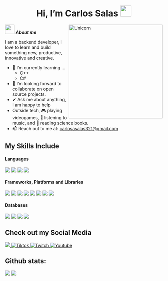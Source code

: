 <h1 align="center"><b>Hi, I’m Carlos Salas </b><img src="https://media.giphy.com/media/hvRJCLFzcasrR4ia7z/giphy.gif" width="35"></h1>
<!--  -->
<img align="right" width=300px alt="Unicorn" src="https://c.tenor.com/GN73MKBawZYAAAAi/busy-cute.gif" />

<img src="https://media.giphy.com/media/ObNTw8Uzwy6KQ/giphy.gif" width="30px">&nbsp;***About me***

I am a backend developer, I love to learn and build something new, productive, innovative and creative.
- 🌱 I’m currently learning ...
  - C++
  - C#
- 👯 I’m looking forward to collaborate on open source projects.
- ✔ Ask me about anything, I am happy to help<br>
- Outside tech, 🎮 playing videogames, 🎵 listening to music, and 📖 reading science books.
- 📫 Reach out to me at: <a href="carlosasalas321@gmail.com">carlosasalas321@gmail.com</a>

## My Skills Include

<h4> Languages </h4>
<span> 
   <img src="https://img.shields.io/badge/java-%23ED8B00.svg?style=for-the-badge&logo=openjdk&logoColor=white">
   <img src="https://img.shields.io/badge/c++-%2300599C.svg?style=for-the-badge&logo=c%2B%2B&logoColor=white">
   <img src="https://img.shields.io/badge/python-3670A0?style=for-the-badge&logo=python&logoColor=ffdd54">
   <img src="https://img.shields.io/badge/c%23-%23239120.svg?style=for-the-badge&logo=csharp&logoColor=white">
</span>
<h4>Frameworks, Platforms and Libraries</h4>
    <span> 
      <img src="https://img.shields.io/badge/Apache%20Kafka-000?style=for-the-badge&logo=apachekafka">
      <img src="https://img.shields.io/badge/Insomnia-black?style=for-the-badge&logo=insomnia&logoColor=5849BE">
      <img src="https://img.shields.io/badge/JWT-black?style=for-the-badge&logo=JSON%20web%20tokens">
      <img src="https://img.shields.io/badge/Socket.io-black?style=for-the-badge&logo=socket.io&badgeColor=010101">
      <img src="https://img.shields.io/badge/spring-%236DB33F.svg?style=for-the-badge&logo=spring&logoColor=white">
      <img src="https://img.shields.io/badge/AWS-%23FF9900.svg?style=for-the-badge&logo=amazon-aws&logoColor=white">
      <img src="https://img.shields.io/badge/docker-%230db7ed.svg?style=for-the-badge&logo=docker&logoColor=white">
      <img src=" https://img.shields.io/badge/git-%23F05033.svg?style=for-the-badge&logo=git&logoColor=white">
    </span>

<h4> Databases </h4>
<span> 
   <img src="https://img.shields.io/badge/MongoDB-%234ea94b.svg?style=for-the-badge&logo=mongodb&logoColor=white">
   <img src="https://img.shields.io/badge/mysql-4479A1.svg?style=for-the-badge&logo=mysql&logoColor=white">
   <img src="https://img.shields.io/badge/postgres-%23316192.svg?style=for-the-badge&logo=postgresql&logoColor=white">
   <img src="https://img.shields.io/badge/redis-%23DD0031.svg?style=for-the-badge&logo=redis&logoColor=white">
</span>


## Check out my Social Media

<a href= "https://www.instagram.com/valenwerle/?hl=es">
    <img src="https://img.shields.io/badge/Instagram-%23E4405F.svg?style=for-the-badge&logo=Instagram&logoColor=white">
</a>
<a href="https://www.tiktok.com/@vapixel_" >
  <img src="https://img.shields.io/badge/TikTok-%23000000.svg?style=for-the-badge&logo=TikTok&logoColor=white" alt="Tiktok">
</a>
<a href="https://www.twitch.tv/valenwerle" >
  <img src="https://img.shields.io/badge/Twitch-9347FF?style=for-the-badge&logo=twitch&logoColor=white" alt="Twitch">
</a>
<a href="https://www.youtube.com/@ValenWerle">
  <img src="https://img.shields.io/badge/YouTube-%23FF0000.svg?style=for-the-badge&logo=YouTube&logoColor=white" alt="Youtube">
</a>

<h2>Github stats:</h2> 

[![](https://github-readme-stats.vercel.app/api?username=valentinawerle&show_icons=true&theme=tokyonight&hide_border=true&locale=en)](https://github.com/wubbzy25)
[![](https://github-readme-streak-stats.herokuapp.com/?user=valentinawerle&theme=material-palenight)](https://github.com/wubbzy25)
</div>
